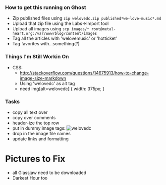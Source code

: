 ### How to get this running on Ghost

* Zip published files using `zip welovedc.zip published*we-love-music*.md`
* Upload that zip file using the Labs->Import tool
* Upload all images using `scp images/* root@metal-heart.org:/var/www/blog/content/images`
* Tag all the articles with 'welovemusic' or 'hotticket'
* Tag favorites with...something(?)


### Things I'm Still Workin On
* CSS: 
    - http://stackoverflow.com/questions/14675913/how-to-change-image-size-markdown
    - Using 'welovedc' as alt tag
    - need img[alt=welovedc] { width: 375px; }

### Tasks
+ copy all text over
+ copy over comments
+ header-ize the top row
+ put in dummy image tags: ![welovedc](/images/.jpg "")
+ drop in the image file names
+ update links and formatting


# Pictures to Fix
+ all Glassjaw need to be downloaded
+ Darkest Hour too